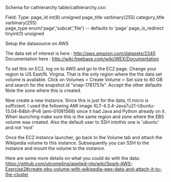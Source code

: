 Schema for cathierarchy table/cathierarchy.csv:

Field:			Type:
page_id			int(8) unsigned
page_title		varbinary(255)
category_title		varbinary(255)               
page_type		enum('page','subcat','file') -- defaults to 'page'
page_is_redirect	tinyint(1) unsigned 








Setup the datasource on AWS

The data set of interest is here : http://aws.amazon.com/datasets/2345
Documentation here : http://wiki.freebase.com/wiki/WEX/Documentation

To set this on EC2, log on to AWS and go to the EC2 page. 
Change your region to US East/N. Virgina. That is the only region where the the data set volume is available.
Click on Volumes > Create Volume > 
Set size to 80 GB and search for the snapshot id "snap-1781757e". Accept the other defaults
Note the zone where this is created.

Now create a new Instance. Since this is just for the data, t1.micro is sufficient. I used the following AMI image XLT-4.3.4-Java7u21-Ubuntu-13.04-64bit-IPv6 (ami-01061568) since it had Java and Python already on it. When launching make sure this is the same region and zone where the EBS volume was created. Also the default user to SSH intothis one is 'ubuntu' and not 'root'

Once the EC2 instance launcher, go back to the Volume tab and attach the Wikipedia volume to this instance. Subsequently you can SSH to the instance and mount the volume to the instance.

Here are some more details on what you could do with the data: 
https://github.com/utcompling/applied-nlp/wiki/Spark-AWS-Exercise2#create-ebs-volume-with-wikipedia-wex-data-and-attach-it-to-the-cluster

